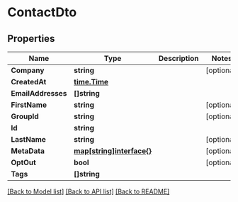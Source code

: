 # ContactDto

## Properties

Name | Type | Description | Notes
------------ | ------------- | ------------- | -------------
**Company** | **string** |  | [optional] 
**CreatedAt** | [**time.Time**](time.Time) |  | 
**EmailAddresses** | **[]string** |  | 
**FirstName** | **string** |  | [optional] 
**GroupId** | **string** |  | [optional] 
**Id** | **string** |  | 
**LastName** | **string** |  | [optional] 
**MetaData** | [**map[string]interface{}**]() |  | [optional] 
**OptOut** | **bool** |  | [optional] 
**Tags** | **[]string** |  | 

[[Back to Model list]](../README#documentation-for-models) [[Back to API list]](../README#documentation-for-api-endpoints) [[Back to README]](../README)


